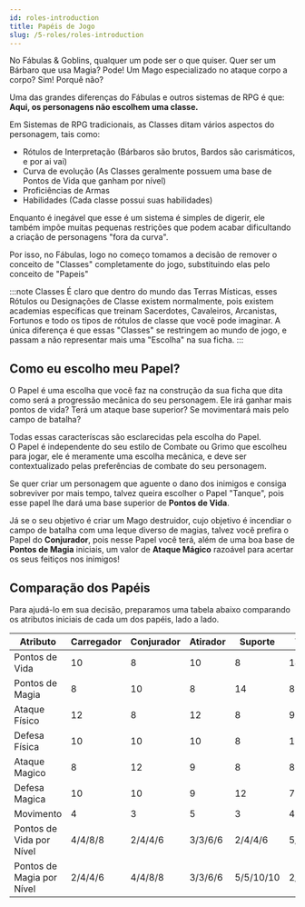 ```yaml
---
id: roles-introduction
title: Papéis de Jogo
slug: /5-roles/roles-introduction
---
```


No Fábulas & Goblins, qualquer um pode ser o que quiser.
Quer ser um Bárbaro que usa Magia? Pode! Um Mago especializado no ataque corpo a corpo? Sim! Porquê não?

Uma das grandes diferenças do Fábulas e outros sistemas de RPG é que: **Aqui, os personagens não escolhem uma classe.**

Em Sistemas de RPG tradicionais, as Classes ditam vários aspectos do personagem, tais como:

- Rótulos de Interpretação (Bárbaros são brutos, Bardos são carismáticos, e por ai vai)
- Curva de evolução (As Classes geralmente possuem uma base de Pontos de Vida que ganham por nível)
- Proficiências de Armas
- Habilidades (Cada classe possui suas habilidades)

Enquanto é inegável que esse é um sistema é simples de digerir, ele também impõe muitas pequenas restrições que podem acabar dificultando a criação de personagens "fora da curva".

Por isso, no Fábulas, logo no começo tomamos a decisão de remover o conceito de "Classes" completamente do jogo, substituindo elas pelo conceito de "Papeis"

:::note Classes
É claro que dentro do mundo das Terras Místicas, esses Rótulos ou Designações de Classe existem normalmente, pois existem academias específicas que treinam Sacerdotes, Cavaleiros, Arcanistas, Fortunos e todo os tipos de rótulos de classe que você pode imaginar.
A única diferença é que essas "Classes" se restringem ao mundo de jogo, e passam a não representar mais uma "Escolha" na sua ficha.
:::

## Como eu escolho meu Papel?

O Papel é uma escolha que você faz na construção da sua ficha que dita como será a progressão mecânica do seu personagem. Ele irá ganhar mais pontos de vida? Terá um ataque base superior? Se movimentará mais pelo campo de batalha?

Todas essas caracteríscas são esclarecidas pela escolha do Papel.<br/>
O Papel é independente do seu estilo de Combate ou Grimo que escolheu para jogar, ele é meramente uma escolha mecânica, e deve ser contextualizado pelas preferências de combate do seu personagem.

Se quer criar um personagem que aguente o dano dos inimigos e consiga sobreviver por mais tempo, talvez queira escolher o Papel "Tanque", pois esse papel lhe dará uma base superior de **Pontos de Vida**.

Já se o seu objetivo é criar um Mago destruidor, cujo objetivo é incendiar o campo de batalha com uma leque diverso de magias, talvez você prefira o Papel do **Conjurador**, pois nesse Papel você terá, além de uma boa base de **Pontos de Magia** iniciais, um valor de **Ataque Mágico** razoável para acertar os seus feitiços nos inimigos!

## Comparação dos Papéis

Para ajudá-lo em sua decisão, preparamos uma tabela abaixo comparando os atributos iniciais de cada um dos papéis, lado a lado.

<table>
  <thead>
    <tr>
      <th>Atributo</th>
      <th>Carregador</th>
      <th>Conjurador</th>
      <th>Atirador</th>
      <th>Suporte</th>
      <th>Tanque</th>
      <th>Utilitário</th>
    </tr>
  </thead>
  <tbody>
    <tr>
      <td>Pontos de Vida</td>
      <td>10</td>
      <td>8</td>
      <td>10</td>
      <td>8</td>
      <td>14</td>
      <td>10</td>
    </tr>
    <tr>
      <td>Pontos de Magia</td>
      <td>8</td>
      <td>10</td>
      <td>8</td>
      <td>14</td>
      <td>8</td>
      <td>10</td>
    </tr>
    <tr>
      <td>Ataque Físico</td>
      <td>12</td>
      <td>8</td>
      <td>12</td>
      <td>8</td>
      <td>9</td>
      <td>10</td>
    </tr>
    <tr>
      <td>Defesa Física</td>
      <td>10</td>
      <td>10</td>
      <td>10</td>
      <td>8</td>
      <td>12</td>
      <td>9</td>
    </tr>
    <tr>
      <td>Ataque Magico</td>
      <td>8</td>
      <td>12</td>
      <td>9</td>
      <td>8</td>
      <td>8</td>
      <td>10</td>
    </tr>
    <tr>
      <td>Defesa Magica</td>
      <td>10</td>
      <td>10</td>
      <td>9</td>
      <td>12</td>
      <td>7</td>
      <td>9</td>
    </tr>
    <tr>
      <td>Movimento</td>
      <td>4</td>
      <td>3</td>
      <td>5</td>
      <td>3</td>
      <td>4</td>
      <td>4</td>
    </tr>
    <tr>
      <td>Pontos de Vida por Nível</td>
      <td>4/4/8/8</td>
      <td>2/4/4/6</td>
      <td>3/3/6/6</td>
      <td>2/4/4/6</td>
      <td>5/5/10/10</td>
      <td>3/3/6/6</td>
    </tr>
    <tr>
      <td>Pontos de Magia por Nível</td>
      <td>2/4/4/6</td>
      <td>4/4/8/8</td>
      <td>3/3/6/6</td>
      <td>5/5/10/10</td>
      <td>2/4/4/6</td>
      <td>3/3/6/6</td>
    </tr>

  </tbody>
</table>
